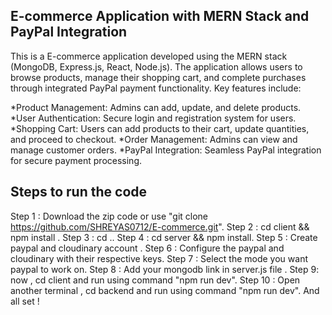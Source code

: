 ## E-commerce Application with MERN Stack and PayPal Integration
This is a E-commerce application developed using the MERN stack (MongoDB, Express.js, React, Node.js). The application allows users to browse products, manage their shopping cart, and complete purchases through integrated PayPal payment functionality. Key features include:

*Product Management: Admins can add, update, and delete products.
*User Authentication: Secure login and registration system for users.
*Shopping Cart: Users can add products to their cart, update quantities, and proceed to checkout.
*Order Management: Admins can view and manage customer orders.
*PayPal Integration: Seamless PayPal integration for secure payment processing.


## Steps to run the code
Step 1 : Download the zip code or use "git clone https://github.com/SHREYAS0712/E-commerce.git".
Step 2 : cd client && npm install .
Step 3 : cd .. 
Step 4 : cd  server && npm install.
Step 5 : Create paypal and cloudinary account .
Step 6 : Configure the paypal and cloudinary with their respective keys.
Step 7 : Select the mode you want paypal to work on.
Step 8 : Add your mongodb link in server.js file .
Step 9:  now , cd client and run using command "npm run dev".
Step 10 : Open another terminal , cd backend and run using command "npm run dev".
And all set !
